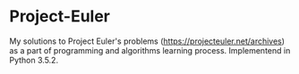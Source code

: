 # Project-Euler

My solutions to Project Euler's problems (https://projecteuler.net/archives) as a part of programming and algorithms learning process.
Implementend in Python 3.5.2. 
